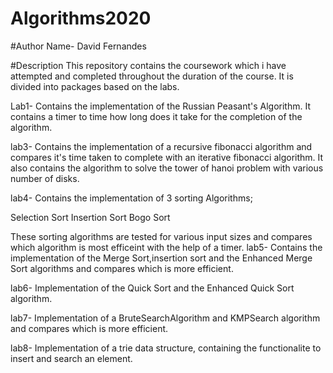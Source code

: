 # Algorithms2020
#Author Name- David Fernandes

#Description This repository contains the coursework which i have attempted and completed throughout the duration of the course. It is divided into packages based on the labs.

Lab1- Contains the implementation of the Russian Peasant's Algorithm. It contains a timer to time how long does it take for the completion of the algorithm.

lab3- Contains the implementation of a recursive fibonacci algorithm and compares it's time taken to complete with an iterative fibonacci algorithm. It also contains the algorithm to solve the tower of hanoi problem with various number of disks.

lab4- Contains the implementation of 3 sorting Algorithms;

Selection Sort
Insertion Sort
Bogo Sort 

These sorting algorithms are tested for various input sizes and compares which algorithm is most efficeint with the help of a timer.
lab5- Contains the implementation of the Merge Sort,insertion sort and the Enhanced Merge Sort algorithms and compares which is more efficient.

lab6- Implementation of the Quick Sort and the Enhanced Quick Sort algorithm.

lab7- Implementation of a BruteSearchAlgorithm and KMPSearch algorithm and compares which is more efficient.

lab8- Implementation of a trie data structure, containing the functionalite to insert and search an element.
